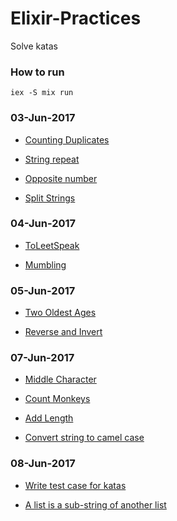 # Elixir-Practices

Solve katas

### How to run

```
iex -S mix run
```

### 03-Jun-2017

- [Counting Duplicates](http://www.codewars.com/kata/counting-duplicates)

- [String repeat](http://www.codewars.com/kata/string-repeat)

- [Opposite number](http://www.codewars.com/kata/string-repeat)

- [Split Strings](http://www.codewars.com/kata/split-strings)

### 04-Jun-2017

- [ToLeetSpeak](http://www.codewars.com/kata/toleetspeak)

- [Mumbling](http://www.codewars.com/kata/mumbling)

### 05-Jun-2017

- [Two Oldest Ages](http://www.codewars.com/kata/two-oldest-ages-1)

- [Reverse and Invert](http://www.codewars.com/kata/reverse-and-invert)

### 07-Jun-2017

- [Middle Character](http://www.codewars.com/kata/get-the-middle-character)

- [Count Monkeys](http://www.codewars.com/kata/count-the-monkeys)

- [Add Length](http://www.codewars.com/kata/add-length)

- [Convert string to camel case](http://www.codewars.com/kata/convert-string-to-camel-case)

### 08-Jun-2017

- [Write test case for katas](https://github.com/vinhnglx/elixir-practices/blob/master/test/practices_test.exs)

- [A list is a sub-string of another list](http://www.codewars.com/kata/which-are-in)
